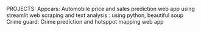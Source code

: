 PROJECTS:
Appcars: Automobile price and sales prediction web app using streamlit
web scraping and text analysis : using python, beautiful soup
Crime guard: Crime prediction and hotsppot mapping web app 
